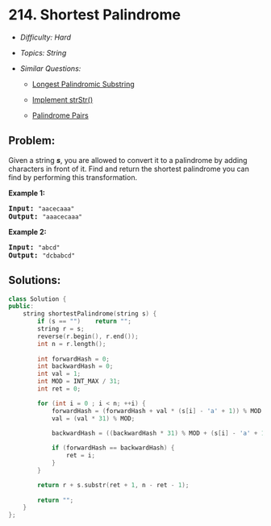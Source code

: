 # 214. Shortest Palindrome

* *Difficulty: Hard*

* *Topics: String*

* *Similar Questions:*

  * [Longest Palindromic Substring](longest-palindromic-substring.md)

  * [Implement strStr()](implement-strstr.md)

  * [Palindrome Pairs](palindrome-pairs.md)

## Problem:

<p>Given a string <em><b>s</b></em>, you are allowed to convert it to a palindrome by adding characters in front of it. Find and return the shortest palindrome you can find by performing this transformation.</p>

<p><strong>Example 1:</strong></p>

<pre>
<strong>Input: </strong><code>&quot;aacecaaa&quot;</code>
<strong>Output:</strong> <code>&quot;aaacecaaa&quot;</code>
</pre>

<p><strong>Example 2:</strong></p>

<pre>
<strong>Input: </strong><code>&quot;abcd&quot;</code>
<strong>Output:</strong> <code>&quot;dcbabcd&quot;</code></pre>
## Solutions:

```c++
class Solution {
public:
    string shortestPalindrome(string s) {
        if (s == "")    return "";
        string r = s;
        reverse(r.begin(), r.end());
        int n = r.length();
        
        int forwardHash = 0;
        int backwardHash = 0;
        int val = 1;
        int MOD = INT_MAX / 31;
        int ret = 0;

        for (int i = 0 ; i < n; ++i) {
            forwardHash = (forwardHash + val * (s[i] - 'a' + 1)) % MOD;
            val = (val * 31) % MOD;
            
            backwardHash = ((backwardHash * 31) % MOD + (s[i] - 'a' + 1)) % MOD;

            if (forwardHash == backwardHash) {
                ret = i;
            }
        }

        return r + s.substr(ret + 1, n - ret - 1);
        
        return "";
    }
};
```
